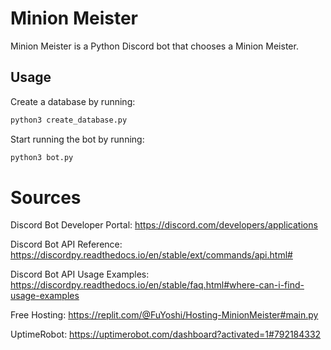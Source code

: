 # Minion Meister

Minion Meister is a Python Discord bot that chooses a Minion Meister.

## Usage

Create a database by running:
```bash
python3 create_database.py
```

Start running the bot by running:
```bash
python3 bot.py
```

# Sources

Discord Bot Developer Portal:
https://discord.com/developers/applications

Discord Bot API Reference:
https://discordpy.readthedocs.io/en/stable/ext/commands/api.html#

Discord Bot API Usage Examples:
https://discordpy.readthedocs.io/en/stable/faq.html#where-can-i-find-usage-examples

Free Hosting:
https://replit.com/@FuYoshi/Hosting-MinionMeister#main.py

UptimeRobot:
https://uptimerobot.com/dashboard?activated=1#792184332
